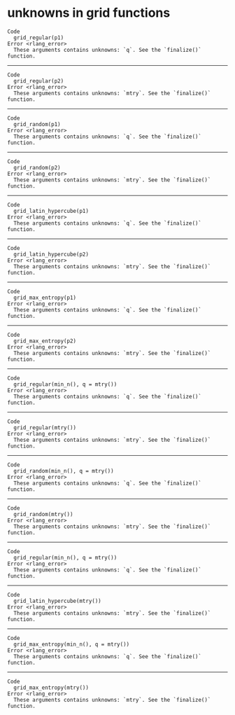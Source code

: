 # unknowns in grid functions

    Code
      grid_regular(p1)
    Error <rlang_error>
      These arguments contains unknowns: `q`. See the `finalize()` function.

---

    Code
      grid_regular(p2)
    Error <rlang_error>
      These arguments contains unknowns: `mtry`. See the `finalize()` function.

---

    Code
      grid_random(p1)
    Error <rlang_error>
      These arguments contains unknowns: `q`. See the `finalize()` function.

---

    Code
      grid_random(p2)
    Error <rlang_error>
      These arguments contains unknowns: `mtry`. See the `finalize()` function.

---

    Code
      grid_latin_hypercube(p1)
    Error <rlang_error>
      These arguments contains unknowns: `q`. See the `finalize()` function.

---

    Code
      grid_latin_hypercube(p2)
    Error <rlang_error>
      These arguments contains unknowns: `mtry`. See the `finalize()` function.

---

    Code
      grid_max_entropy(p1)
    Error <rlang_error>
      These arguments contains unknowns: `q`. See the `finalize()` function.

---

    Code
      grid_max_entropy(p2)
    Error <rlang_error>
      These arguments contains unknowns: `mtry`. See the `finalize()` function.

---

    Code
      grid_regular(min_n(), q = mtry())
    Error <rlang_error>
      These arguments contains unknowns: `q`. See the `finalize()` function.

---

    Code
      grid_regular(mtry())
    Error <rlang_error>
      These arguments contains unknowns: `mtry`. See the `finalize()` function.

---

    Code
      grid_random(min_n(), q = mtry())
    Error <rlang_error>
      These arguments contains unknowns: `q`. See the `finalize()` function.

---

    Code
      grid_random(mtry())
    Error <rlang_error>
      These arguments contains unknowns: `mtry`. See the `finalize()` function.

---

    Code
      grid_regular(min_n(), q = mtry())
    Error <rlang_error>
      These arguments contains unknowns: `q`. See the `finalize()` function.

---

    Code
      grid_latin_hypercube(mtry())
    Error <rlang_error>
      These arguments contains unknowns: `mtry`. See the `finalize()` function.

---

    Code
      grid_max_entropy(min_n(), q = mtry())
    Error <rlang_error>
      These arguments contains unknowns: `q`. See the `finalize()` function.

---

    Code
      grid_max_entropy(mtry())
    Error <rlang_error>
      These arguments contains unknowns: `mtry`. See the `finalize()` function.

